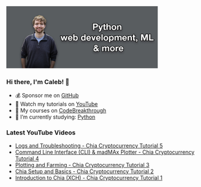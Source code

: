<img src="github-cover-photo-my-face.jpg" width="400px" />

### Hi there, I'm Caleb! 🍛

- 💰 Sponsor me on [GitHub](https://github.com/sponsors/CalebCurry)
- 🎥 Watch my tutorials on [YouTube](https://www.youtube.com/calebthevideomaker2)
- 📗 My courses on [CodeBreakthrough](https://www.codebreakthrough.com)
- 🤔 I’m currently studying: [Python](https://www.youtube.com/watch?v=s3IvdkCq2_c&t=4254s)

### Latest YouTube Videos
<!-- YOUTUBE:START -->
- [Logs and Troubleshooting - Chia Cryptocurrency Tutorial 5](https://www.youtube.com/watch?v=c3_neccS3zI)
- [Command Line Interface &lpar;CLI&rpar; &amp; madMAx Plotter - Chia Cryptocurrency Tutorial 4](https://www.youtube.com/watch?v=KxgvPsbE-ZI)
- [Plotting and Farming - Chia Cryptocurrency Tutorial 3](https://www.youtube.com/watch?v=XpY7GQInSfM)
- [Chia Setup and Basics - Chia Cryptocurrency Tutorial 2](https://www.youtube.com/watch?v=LrqwTGW37A0)
- [Introduction to Chia &lpar;XCH&rpar; - Chia Cryptocurrency Tutorial 1](https://www.youtube.com/watch?v=gWx4deR-sis)
<!-- YOUTUBE:END -->
